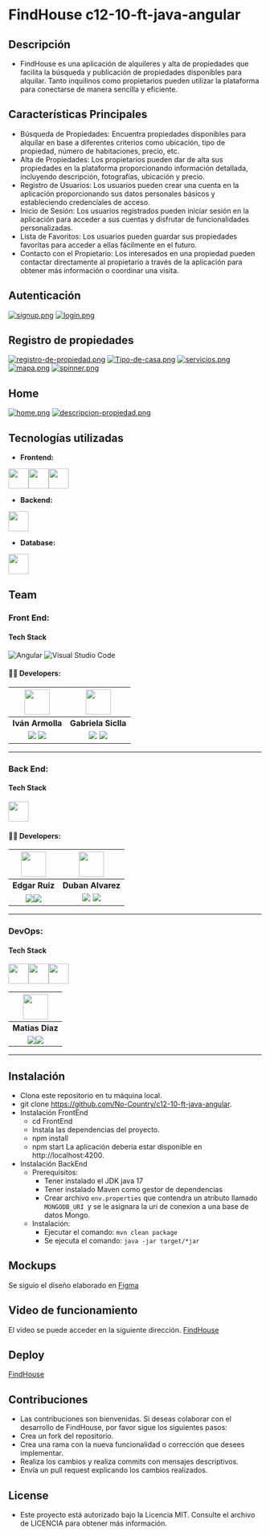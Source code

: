 # FindHouse c12-10-ft-java-angular

## Descripción

- FindHouse es una aplicación de alquileres y alta de propiedades que facilita la búsqueda y publicación de propiedades disponibles para alquilar. Tanto inquilinos como propietarios pueden utilizar la plataforma para conectarse de manera sencilla y eficiente.

## Características Principales

- Búsqueda de Propiedades: Encuentra propiedades disponibles para alquilar en base a diferentes criterios como ubicación, tipo de propiedad, número de habitaciones, precio, etc.
- Alta de Propiedades: Los propietarios pueden dar de alta sus propiedades en la plataforma proporcionando información detallada, incluyendo descripción, fotografías, ubicación y precio.
- Registro de Usuarios: Los usuarios pueden crear una cuenta en la aplicación proporcionando sus datos personales básicos y estableciendo credenciales de acceso.
- Inicio de Sesión: Los usuarios registrados pueden iniciar sesión en la aplicación para acceder a sus cuentas y disfrutar de funcionalidades personalizadas.
- Lista de Favoritos: Los usuarios pueden guardar sus propiedades favoritas para acceder a ellas fácilmente en el futuro.
- Contacto con el Propietario: Los interesados en una propiedad pueden contactar directamente al propietario a través de la aplicación para obtener más información o coordinar una visita.

## Autenticación

  [![signup.png](https://i.postimg.cc/66ZLyshS/signup.png)](https://postimg.cc/0r8JBBFd)
  [![login.png](https://i.postimg.cc/0NtZdp6B/login.png)](https://postimg.cc/7C2gqJn3)

## Registro de propiedades

  [![registro-de-propiedad.png](https://i.postimg.cc/Dz3xw29x/registro-de-propiedad.png)](https://postimg.cc/68zrHN5Z)
  [![Tipo-de-casa.png](https://i.postimg.cc/ZnncM0N5/Tipo-de-casa.png)](https://postimg.cc/MfkVc6tC)
  [![servicios.png](https://i.postimg.cc/0NvCqVS3/servicios.png)](https://postimg.cc/dhWC2m4m)
  [![mapa.png](https://i.postimg.cc/BnhncZqR/mapa.png)](https://postimg.cc/68vKBX4h)
  [![spinner.png](https://i.postimg.cc/JhQ57jch/spinner.png)](https://postimg.cc/Ff7LDd6t)

## Home
  [![home.png](https://i.postimg.cc/rsp4jnB9/home.png)](https://postimg.cc/R6jqVRV3)
  [![descripcion-propiedad.png](https://i.postimg.cc/SsYRK0b3/descripcion-propiedad.png)](https://postimg.cc/8JDNy05m)

## Tecnologías utilizadas

- **Frontend:**

<img src="https://cdn.worldvectorlogo.com/logos/angular-icon-1.svg" width="40" height="40"/><img src="https://www.vectorlogo.zone/logos/tailwindcss/tailwindcss-icon.svg" width="40" height="40"/><img src="https://cdn.worldvectorlogo.com/logos/visual-studio-code-1.svg" width="40" height="40"/>

- **Backend:**

<img src="https://www.vectorlogo.zone/logos/java/java-icon.svg" width="40" height="40"/>

- **Database:**

<img src="https://www.vectorlogo.zone/logos/mongodb/mongodb-ar21.svg" width="40" height="40"/>

## Team

### Front End:

#### Tech Stack

![Angular](https://img.shields.io/badge/Angular-E23237?style=for-the-badge&logo=Angular&logoColor=white)
![Visual Studio Code](https://img.shields.io/badge/Visual_Studio_Code-22A7F2?style=for-the-badge&logo=Visual%20studio&logoColor=white)

#### 🧑‍💻 Developers:

| <img src="https://avatars.githubusercontent.com/u/88797889?v=4" width=50>| <img src="https://avatars.githubusercontent.com/u/92539220?v=4" width=50>|
|:-:|:-:|
| **Iván Armolla**| **Gabriela Siclla**|
| <a href="https://github.com/iarmolla"><img src="https://img.shields.io/badge/github-%23121011.svg?&style=for-the-badge&logo=github&logoColor=white"/></a> <a href="https://www.linkedin.com/in/ivan-pablo-armolla-7b5856219/"><img src="https://img.shields.io/badge/linkedin%20-%230077B5.svg?&style=for-the-badge&logo=linkedin&logoColor=white"/></a> | <a href="https://github.com/GabNatali"><img src="https://img.shields.io/badge/github-%23121011.svg?&style=for-the-badge&logo=github&logoColor=white"/></a> <a href="https://www.linkedin.com/in/gabrielast"><img src="https://img.shields.io/badge/linkedin%20-%230077B5.svg?&style=for-the-badge&logo=linkedin&logoColor=white"/></a> |


<hr/>

### Back End:

#### Tech Stack

<img src="https://www.vectorlogo.zone/logos/java/java-icon.svg" width="40" height="40"/>


#### 🧑‍💻 Developers:

| <img src="https://avatars.githubusercontent.com/u/35878706?v=4" width=50>| <img src="https://avatars.githubusercontent.com/u/75090589?v=4" width=50>|
|:-:|:-:|
| **Edgar Ruiz**| **Duban Alvarez**|
| <a href="https://github.com/EdgarVRP"><img src="https://img.shields.io/badge/github-%23121011.svg?&style=for-the-badge&logo=github&logoColor=white"/></a><a href="https://www.linkedin.com/in/edgarvrp/"><img src="https://img.shields.io/badge/linkedin%20-%230077B5.svg?&style=for-the-badge&logo=linkedin&logoColor=white"/></a> | <a href="https://github.com/duban4"><img src="https://img.shields.io/badge/github-%23121011.svg?&style=for-the-badge&logo=github&logoColor=white"/></a> <a href="milinkedin"><img src="https://img.shields.io/badge/linkedin%20-%230077B5.svg?&style=for-the-badge&logo=linkedin&logoColor=white"/></a> |

<hr/>

### DevOps:

#### Tech Stack

<img src="https://cdn.worldvectorlogo.com/logos/azure-2.svg" width="40" height="40"/><img src="https://upload.wikimedia.org/wikipedia/commons/thumb/3/39/Kubernetes_logo_without_workmark.svg/2109px-Kubernetes_logo_without_workmark.svg.png" width="40" height="40"/><img src="https://avatars.githubusercontent.com/u/44036562?s=280&v=4" width="40" height="40"/>



| <img src="https://avatars.githubusercontent.com/u/61976703?v=4" width=50>|
|:-:|
| **Matias Diaz**|
|  <a href="https://github.com/Matiardiaz"><img src="https://img.shields.io/badge/github-%23121011.svg?&style=for-the-badge&logo=github&logoColor=white"/></a><a href="http://www.linkedin.com/in/matiasrdiaz"><img src="https://img.shields.io/badge/linkedin%20-%230077B5.svg?&style=for-the-badge&logo=linkedin&logoColor=white"/></a> |

<hr/>

## Instalación

- Clona este repositorio en tu máquina local.
- git clone https://github.com/No-Country/c12-10-ft-java-angular.
- Instalación FrontEnd
  - cd FrontEnd
  - Instala las dependencias del proyecto.
  - npm install
  - npm start
    La aplicación debería estar disponible en http://localhost:4200.
- Instalación BackEnd
  - Prerequisitos:
    - Tener instalado el JDK java 17
    - Tener instalado Maven como gestor de dependencias
    - Crear archivo `env.properties` que contendra un atributo llamado `MONGODB_URI `y se le asignara la uri de conexion a una base de datos Mongo.
  - Instalación:
    - Ejecutar el comando: `mvn clean package`
    - Se ejecuta el comando: `java -jar target/*jar`

## Mockups

Se siguio el diseño elaborado en [Figma](https://www.figma.com/file/CWVVLMq0thr0ueH00Tjsbe/Untitled?type=design&node-id=0-1&mode=design&t=CrLEsYjnUxQ3ZPrq-0)

## Video de funcionamiento

El video se puede acceder en la siguiente dirección. [FindHouse](https://www.youtube.com/watch?v=ryVj-06h2Po&ab_channel=RetroBitMX)

## Deploy
[FindHouse](https://nocountry-front.vercel.app/)

## Contribuciones

- Las contribuciones son bienvenidas. Si deseas colaborar con el desarrollo de FindHouse, por favor sigue los siguientes pasos:
- Crea un fork del repositorio.
- Crea una rama con la nueva funcionalidad o corrección que desees implementar.
- Realiza los cambios y realiza commits con mensajes descriptivos.
- Envía un pull request explicando los cambios realizados.

## License

- Este proyecto está autorizado bajo la Licencia MIT. Consulte el archivo de LICENCIA para obtener más información.
